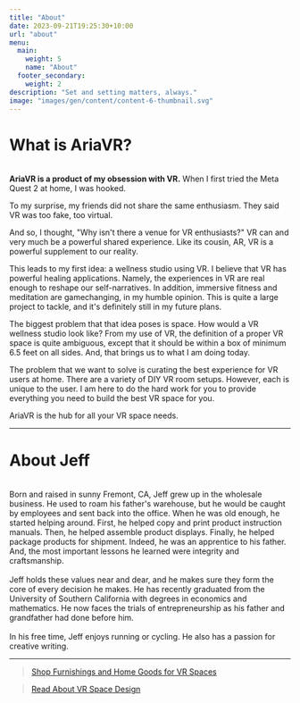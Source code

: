 ```yaml
---
title: "About"
date: 2023-09-21T19:25:30+10:00
url: "about"
menu:
  main:
    weight: 5
    name: "About"
  footer_secondary:
    weight: 2
description: "Set and setting matters, always."
image: "images/gen/content/content-6-thumbnail.svg"
---
```


# What is AriaVR?
\
<b>AriaVR is a product of my obsession with VR.</b> When I first tried the Meta Quest 2 at home, I was hooked. 

To my surprise, my friends did not share the same enthusiasm. They said VR was too fake, too virtual. 

And so, I thought, "Why isn't there a venue for VR enthusiasts?" VR can and very much be a powerful shared experience. Like its cousin, AR, VR is a powerful supplement to our reality.

This leads to my first idea: a wellness studio using VR. I believe that VR has powerful healing applications. Namely, the experiences in VR are real enough to reshape our self-narratives. In addition, immersive fitness and meditation are gamechanging, in my humble opinion. This is quite a large project to tackle, and it's definitely still in my future plans.

The biggest problem that that idea poses is space. How would a VR wellness studio look like? From my use of VR, the definition of a proper VR space is quite ambiguous, except that it should be within a box of minimum 6.5 feet on all sides. And, that brings us to what I am doing today.

The problem that we want to solve is curating the best experience for VR users at home. There are a variety of DIY VR room setups. However, each is unique to the user. I am here to do the hard work for you to provide everything you need to build the best VR space for you.

AriaVR is the hub for all your VR space needs.

***
# About Jeff
\
Born and raised in sunny Fremont, CA, Jeff grew up in the wholesale business. He used to roam his father's warehouse, but he would be caught by employees and sent back into the office. When he was old enough, he started helping around. First, he helped copy and print product instruction manuals. Then, he helped assemble product displays. Finally, he helped package products for shipment. Indeed, he was an apprentice to his father. And, the most important lessons he learned were integrity and craftsmanship.\
\
Jeff holds these values near and dear, and he makes sure they form the core of every decision he makes. He has recently graduated from the University of Southern California with degrees in economics and mathematics. He now faces the trials of entrepreneurship as his father and grandfather had done before him.\
\
In his free time, Jeff enjoys running or cycling. He also has a passion for creative writing.

***
> 
>
> [Shop Furnishings and Home Goods for VR Spaces](/) 

> 
>
> [Read About VR Space Design](/blog) 
